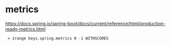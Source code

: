 # metrics

https://docs.spring.io/spring-boot/docs/current/reference/html/production-ready-metrics.html

```
 > zrange keys.spring.metrics 0 -1 WITHSCORES
```
